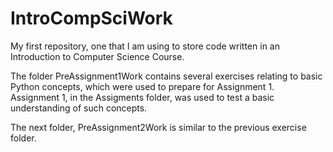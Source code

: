 # IntroCompSciWork

My first repository, one that I am using to store code written in an Introduction to Computer Science Course.

The folder PreAssignment1Work contains several exercises relating to basic Python concepts, which were used to prepare for Assignment 1. Assignment 1, in the Assigments folder, was used to test a basic understanding of such concepts. 

The next folder, PreAssignment2Work is similar to the previous exercise folder. 
